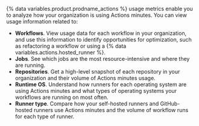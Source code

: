 {% data variables.product.prodname_actions %} usage metrics enable you to analyze how your organization is using Actions minutes. You can view usage information related to:

* **Workflows**. View usage data for each workflow in your organization, and use this information to identify opportunities for optimization, such as refactoring a workflow or using a {% data variables.actions.hosted_runner %}.
* **Jobs**. See which jobs are the most resource-intensive and where they are running.
* **Repositories**. Get a high-level snapshot of each repository in your organization and their volume of Actions minutes usage.
* **Runtime OS**. Understand how runners for each operating system are using Actions minutes and what types of operating systems your workflows are running on most often.
* **Runner type**. Compare how your self-hosted runners and GitHub-hosted runners use Actions minutes and the volume of workflow runs for each type of runner.
